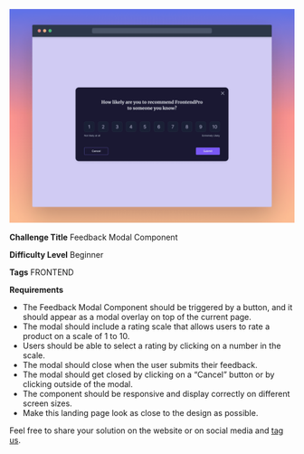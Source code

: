 ![Feedback Modal Component](./design/desktop-cover.png)

**Challenge Title**
Feedback Modal Component

**Difficulty Level**
Beginner

**Tags**
FRONTEND

**Requirements**

- The Feedback Modal Component should be triggered by a button, and it should appear as a modal overlay on top of the current page.
- The modal should include a rating scale that allows users to rate a product on a scale of 1 to 10.
- Users should be able to select a rating by clicking on a number in the scale.
- The modal should close when the user submits their feedback.
- The modal should get closed by clicking on a “Cancel” button or by clicking outside of the modal.
- The component should be responsive and display correctly on different screen sizes.
- Make this landing page look as close to the design as possible.

Feel free to share your solution on the website or on social media and [tag us](https://twitter.com/FrontendProHQ).
